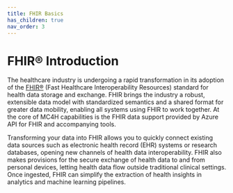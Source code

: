 ```yaml
---
title: FHIR Basics
has_children: true
nav_order: 3
---
```


# FHIR® Introduction 
The healthcare industry is undergoing a rapid transformation in its adoption of the [FHIR®](https://hl7.org/fhir/) (Fast Healthcare Interoperability Resources) standard for health data storage and exchange. FHIR brings the industry a robust, extensible data model with standardized semantics and a shared format for greater data mobility, enabling all systems using FHIR to work together. At the core of MC4H capabilities is the FHIR data support provided by Azure API for FHIR and accompanying tools.

Transforming your data into FHIR allows you to quickly connect existing data sources such as electronic health record (EHR) systems or research databases, opening new channels of health data interoperability. FHIR also makes provisions for the secure exchange of health data to and from personal devices, letting health data flow outside traditional clinical settings. Once ingested, FHIR can simplify the extraction of health insights in analytics and machine learning pipelines.
